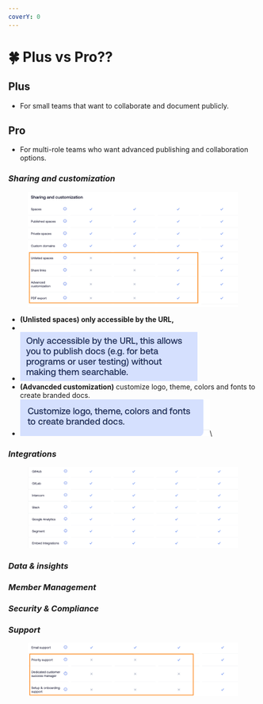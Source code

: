 ```yaml
---
coverY: 0
---
```


# 🍀 Plus vs Pro??

## Plus

* For small teams that want to collaborate and document publicly.

## Pro

* For multi-role teams who want advanced publishing and collaboration options.



### _Sharing and customization_

<figure><img src=".gitbook/assets/image-2.png" alt=""><figcaption></figcaption></figure>

* **(Unlisted spaces) only accessible by the URL,**
* &#x20;
* &#x20;![](<.gitbook/assets/image (5).png>)
* **(Advancded customization)** customize logo, theme, colors and fonts to create branded docs.
* &#x20;![](<.gitbook/assets/image (3).png>)\




### _Integrations_

<figure><img src=".gitbook/assets/image.png" alt=""><figcaption></figcaption></figure>

### _Data & insights_





### _Member Management_



### _Security & Compliance_



### _Support_

<div align="center" data-full-width="false">

<figure><img src=".gitbook/assets/Screenshot 2023-07-06 at 13.33.48.png" alt=""><figcaption></figcaption></figure>

</div>

